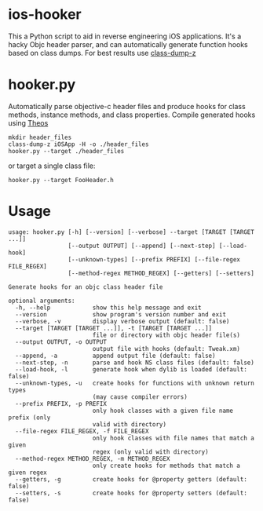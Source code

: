 ios-hooker
==========

This a Python script to aid in reverse engineering iOS applications.  It's a hacky Objc header parser, and can automatically generate function hooks based on class dumps.  For best results use [class-dump-z](https://code.google.com/p/networkpx/wiki/class_dump_z)

hooker.py
==========
Automatically parse objective-c header files and produce hooks for class methods, instance methods, and class properties.  Compile generated hooks using [Theos](https://github.com/DHowett/theos)

```
mkdir header_files
class-dump-z iOSApp -H -o ./header_files
hooker.py --target ./header_files
```

or target a single class file:
```
hooker.py --target FooHeader.h
```


Usage
==============
```
usage: hooker.py [-h] [--version] [--verbose] --target [TARGET [TARGET ...]]
                 [--output OUTPUT] [--append] [--next-step] [--load-hook]
                 [--unknown-types] [--prefix PREFIX] [--file-regex FILE_REGEX]
                 [--method-regex METHOD_REGEX] [--getters] [--setters]

Generate hooks for an objc class header file

optional arguments:
  -h, --help            show this help message and exit
  --version             show program's version number and exit
  --verbose, -v         display verbose output (default: false)
  --target [TARGET [TARGET ...]], -t [TARGET [TARGET ...]]
                        file or directory with objc header file(s)
  --output OUTPUT, -o OUTPUT
                        output file with hooks (default: Tweak.xm)
  --append, -a          append output file (default: false)
  --next-step, -n       parse and hook NS class files (default: false)
  --load-hook, -l       generate hook when dylib is loaded (default: false)
  --unknown-types, -u   create hooks for functions with unknown return types
                        (may cause compiler errors)
  --prefix PREFIX, -p PREFIX
                        only hook classes with a given file name prefix (only
                        valid with directory)
  --file-regex FILE_REGEX, -f FILE_REGEX
                        only hook classes with file names that match a given
                        regex (only valid with directory)
  --method-regex METHOD_REGEX, -m METHOD_REGEX
                        only create hooks for methods that match a given regex
  --getters, -g         create hooks for @property getters (default: false)
  --setters, -s         create hooks for @property setters (default: false)
```
